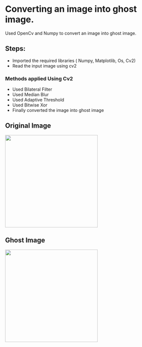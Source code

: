 # Converting an image into ghost image.

Used OpenCv and Numpy to convert an image into ghost image.

## Steps:
* Imported the required libraries ( Numpy, Matplotlib, Os, Cv2)
* Read the input image using cv2

### Methods applied Using Cv2
* Used Bilateral Filter
* Used Median Blur
* Used Adaptive Threshold
* Used Bitwise Xor
* Finally converted the image into ghost image


## Original Image
<img src="Images/photo.jpg" height="300px">

## Ghost Image
<img src="Images/Ghost Photo.jpg" height="300px">



